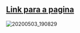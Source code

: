 [Link para a pagina](https://mailsonferreira.github.io/projeto-site/)
 --
 
![20200503_190829](https://user-images.githubusercontent.com/60264180/80927069-b5d9eb80-8d71-11ea-866a-e8bb0f8676b3.gif)
